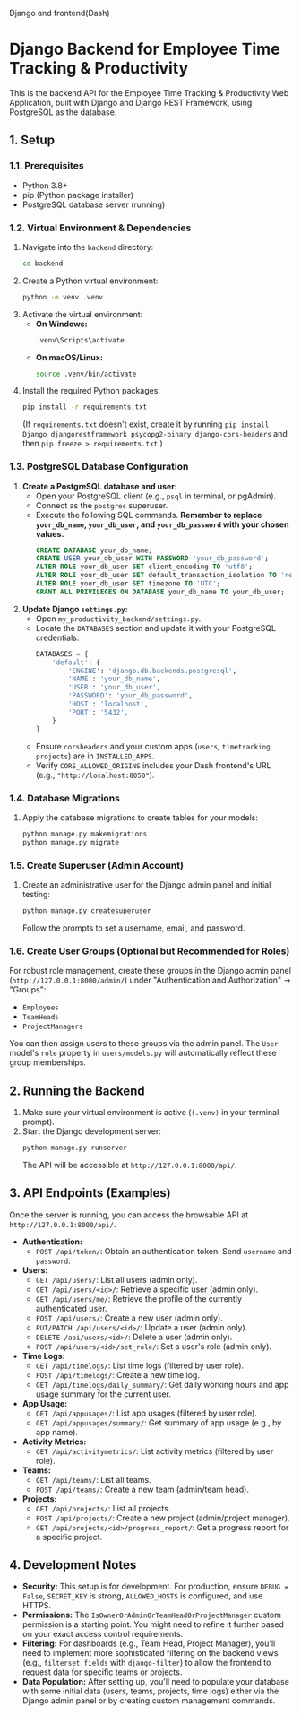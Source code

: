 
Django and frontend(Dash)

# Django Backend for Employee Time Tracking & Productivity

This is the backend API for the Employee Time Tracking & Productivity Web Application, built with Django and Django REST Framework, using PostgreSQL as the database.

## 1. Setup

### 1.1. Prerequisites

* Python 3.8+
* pip (Python package installer)
* PostgreSQL database server (running)

### 1.2. Virtual Environment & Dependencies

1.  Navigate into the `backend` directory:
    ```bash
    cd backend
    ```
2.  Create a Python virtual environment:
    ```bash
    python -m venv .venv
    ```
3.  Activate the virtual environment:
    * **On Windows:**
        ```bash
        .venv\Scripts\activate
        ```
    * **On macOS/Linux:**
        ```bash
        source .venv/bin/activate
        ```
4.  Install the required Python packages:
    ```bash
    pip install -r requirements.txt
    ```
    (If `requirements.txt` doesn't exist, create it by running `pip install Django djangorestframework psycopg2-binary django-cors-headers` and then `pip freeze > requirements.txt`.)

### 1.3. PostgreSQL Database Configuration

1.  **Create a PostgreSQL database and user:**
    * Open your PostgreSQL client (e.g., `psql` in terminal, or pgAdmin).
    * Connect as the `postgres` superuser.
    * Execute the following SQL commands. **Remember to replace `your_db_name`, `your_db_user`, and `your_db_password` with your chosen values.**
        ```sql
        CREATE DATABASE your_db_name;
        CREATE USER your_db_user WITH PASSWORD 'your_db_password';
        ALTER ROLE your_db_user SET client_encoding TO 'utf8';
        ALTER ROLE your_db_user SET default_transaction_isolation TO 'read committed';
        ALTER ROLE your_db_user SET timezone TO 'UTC';
        GRANT ALL PRIVILEGES ON DATABASE your_db_name TO your_db_user;
        ```
2.  **Update Django `settings.py`:**
    * Open `my_productivity_backend/settings.py`.
    * Locate the `DATABASES` section and update it with your PostgreSQL credentials:
        ```python
        DATABASES = {
            'default': {
                'ENGINE': 'django.db.backends.postgresql',
                'NAME': 'your_db_name',
                'USER': 'your_db_user',
                'PASSWORD': 'your_db_password',
                'HOST': 'localhost',
                'PORT': '5432',
            }
        }
        ```
    * Ensure `corsheaders` and your custom apps (`users`, `timetracking`, `projects`) are in `INSTALLED_APPS`.
    * Verify `CORS_ALLOWED_ORIGINS` includes your Dash frontend's URL (e.g., `"http://localhost:8050"`).

### 1.4. Database Migrations

1.  Apply the database migrations to create tables for your models:
    ```bash
    python manage.py makemigrations
    python manage.py migrate
    ```

### 1.5. Create Superuser (Admin Account)

1.  Create an administrative user for the Django admin panel and initial testing:
    ```bash
    python manage.py createsuperuser
    ```
    Follow the prompts to set a username, email, and password.

### 1.6. Create User Groups (Optional but Recommended for Roles)

For robust role management, create these groups in the Django admin panel (`http://127.0.0.1:8000/admin/`) under "Authentication and Authorization" -> "Groups":
* `Employees`
* `TeamHeads`
* `ProjectManagers`

You can then assign users to these groups via the admin panel. The `User` model's `role` property in `users/models.py` will automatically reflect these group memberships.

## 2. Running the Backend

1.  Make sure your virtual environment is active (`(.venv)` in your terminal prompt).
2.  Start the Django development server:
    ```bash
    python manage.py runserver
    ```
    The API will be accessible at `http://127.0.0.1:8000/api/`.

## 3. API Endpoints (Examples)

Once the server is running, you can access the browsable API at `http://127.0.0.1:8000/api/`.

* **Authentication:**
    * `POST /api/token/`: Obtain an authentication token. Send `username` and `password`.
* **Users:**
    * `GET /api/users/`: List all users (admin only).
    * `GET /api/users/<id>/`: Retrieve a specific user (admin only).
    * `GET /api/users/me/`: Retrieve the profile of the currently authenticated user.
    * `POST /api/users/`: Create a new user (admin only).
    * `PUT/PATCH /api/users/<id>/`: Update a user (admin only).
    * `DELETE /api/users/<id>/`: Delete a user (admin only).
    * `POST /api/users/<id>/set_role/`: Set a user's role (admin only).
* **Time Logs:**
    * `GET /api/timelogs/`: List time logs (filtered by user role).
    * `POST /api/timelogs/`: Create a new time log.
    * `GET /api/timelogs/daily_summary/`: Get daily working hours and app usage summary for the current user.
* **App Usage:**
    * `GET /api/appusages/`: List app usages (filtered by user role).
    * `GET /api/appusages/summary/`: Get summary of app usage (e.g., by app name).
* **Activity Metrics:**
    * `GET /api/activitymetrics/`: List activity metrics (filtered by user role).
* **Teams:**
    * `GET /api/teams/`: List all teams.
    * `POST /api/teams/`: Create a new team (admin/team head).
* **Projects:**
    * `GET /api/projects/`: List all projects.
    * `POST /api/projects/`: Create a new project (admin/project manager).
    * `GET /api/projects/<id>/progress_report/`: Get a progress report for a specific project.

## 4. Development Notes

* **Security:** This setup is for development. For production, ensure `DEBUG = False`, `SECRET_KEY` is strong, `ALLOWED_HOSTS` is configured, and use HTTPS.
* **Permissions:** The `IsOwnerOrAdminOrTeamHeadOrProjectManager` custom permission is a starting point. You might need to refine it further based on your exact access control requirements.
* **Filtering:** For dashboards (e.g., Team Head, Project Manager), you'll need to implement more sophisticated filtering on the backend views (e.g., `filterset_fields` with `django-filter`) to allow the frontend to request data for specific teams or projects.
* **Data Population:** After setting up, you'll need to populate your database with some initial data (users, teams, projects, time logs) either via the Django admin panel or by creating custom management commands.
